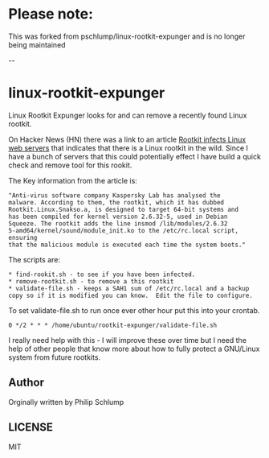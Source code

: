 Please note:
============

This was forked from pschlump/linux-rootkit-expunger and is no longer being maintained 

--



linux-rootkit-expunger
======================

Linux Rootkit Expunger looks for and can remove a recently found Linux rootkit.

On Hacker News (HN) there was a
link to an article [Rootkit infects Linux web servers](http://www.h-online.com/open/news/item/Rootkit-infects-Linux-web-servers-1753969.html)
that indicates that there is a Linux rootkit in the wild.  Since I have
a bunch of servers that this could potentially effect I have
build a quick check and remove tool for this rookit.

The Key information from the article is:

	"Anti-virus software company Kaspersky Lab has analysed the
	malware. According to them, the rootkit, which it has dubbed
	Rootkit.Linux.Snakso.a, is designed to target 64-bit systems and
	has been compiled for kernel version 2.6.32-5, used in Debian
	Squeeze. The rootkit adds the line insmod /lib/modules/2.6.32
	5-amd64/kernel/sound/module_init.ko to the /etc/rc.local script, ensuring
	that the malicious module is executed each time the system boots."

The scripts are:

	* find-rookit.sh - to see if you have been infected.
	* remove-rootkit.sh - to remove a this rootkit
	* validate-file.sh - keeps a SAH1 sum of /etc/rc.local and a backup copy so if it is modified you can know.  Edit the file to configure.

To set validate-file.sh to run once ever other hour put this into your crontab.

	0 */2 * * * /home/ubuntu/rootkit-expunger/validate-file.sh

I really need help with this - I will improve these over time but I need
the help of other people that know more about how to fully protect a
GNU/Linux system from future rootkits.


Author
------
Orginally written by Philip Schlump

LICENSE
-------

MIT

